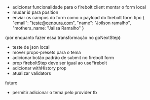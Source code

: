 * adicionar funcionalidade para o firebolt client montar o form local
* mudar id para position
* enviar os campos do form como o payload do firebolt form tipo
{
  "email": "teste@cenoura.com",
  "name": "Joilson ramalho",
  "mothers_name: "Jailsa Ramalho"
}

(por enquanto fazer essa transformação no goNextStep)


* teste de json local
* mover props-presets para o tema
* adicionar botão padrão de submit no firebolt form
* prop fireboltStep deve ser igual ao useFirebolt
* adicionar withHistory prop
* atualizar validators


futuro
* permitir adicionar o tema pelo provider tb

